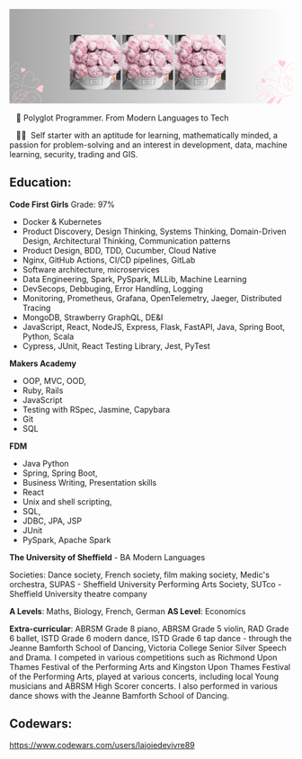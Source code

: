 
![test](fleurs.png)

&nbsp;&nbsp;&nbsp;🌟&nbsp;Polyglot Programmer. From Modern Languages to Tech 

&nbsp;&nbsp;&nbsp;👩‍💻&nbsp; Self starter with an aptitude for learning, mathematically minded, a passion for problem-solving and an interest in development, data, machine learning, security, trading and GIS.

## Education:

**Code First Girls**
Grade: 97%
* Docker & Kubernetes
* Product Discovery, Design Thinking, Systems Thinking, Domain-Driven Design, Architectural Thinking, Communication patterns
* Product Design, BDD, TDD, Cucumber, Cloud Native
* Nginx, GitHub Actions, CI/CD pipelines, GitLab
* Software architecture, microservices
* Data Engineering, Spark, PySpark, MLLib, Machine Learning
* DevSecops, Debbuging, Error Handling, Logging
* Monitoring, Prometheus, Grafana, OpenTelemetry, Jaeger, Distributed Tracing
* MongoDB, Strawberry GraphQL, DE&I
* JavaScript, React, NodeJS, Express, Flask, FastAPI, Java, Spring Boot, Python, Scala
* Cypress, JUnit, React Testing Library, Jest, PyTest

**Makers Academy**
* OOP, MVC, OOD, 
* Ruby, Rails
* JavaScript
* Testing with RSpec, Jasmine, Capybara
* Git 
* SQL

**FDM**
* Java Python
* Spring, Spring Boot, 
* Business Writing, Presentation skills
* React
* Unix and shell scripting, 
* SQL, 
* JDBC, JPA, JSP
* JUnit
* PySpark, Apache Spark


**The University of Sheffield** - BA Modern Languages

Societies: Dance society, French society, film making society, Medic's orchestra, SUPAS - Sheffield University Performing Arts Society, SUTco - Sheffield University 
theatre company

**A Levels**: Maths, Biology, French, German
**AS Level**: Economics

**Extra-curricular**:
ABRSM Grade 8 piano, ABRSM Grade 5 violin, RAD Grade 6 ballet, ISTD Grade 6 modern dance, ISTD Grade 6 tap dance - through the Jeanne Bamforth School of Dancing, Victoria 
College Senior Silver Speech and Drama. I competed in various competitions such as Richmond Upon Thames Festival of the Performing Arts and Kingston Upon Thames Festival of
the Performing Arts, played at various concerts, including local Young musicians and ABRSM High Scorer concerts. I also performed in various dance shows with the Jeanne Bamforth
School of Dancing.

## Codewars: 

https://www.codewars.com/users/lajoiedevivre89
